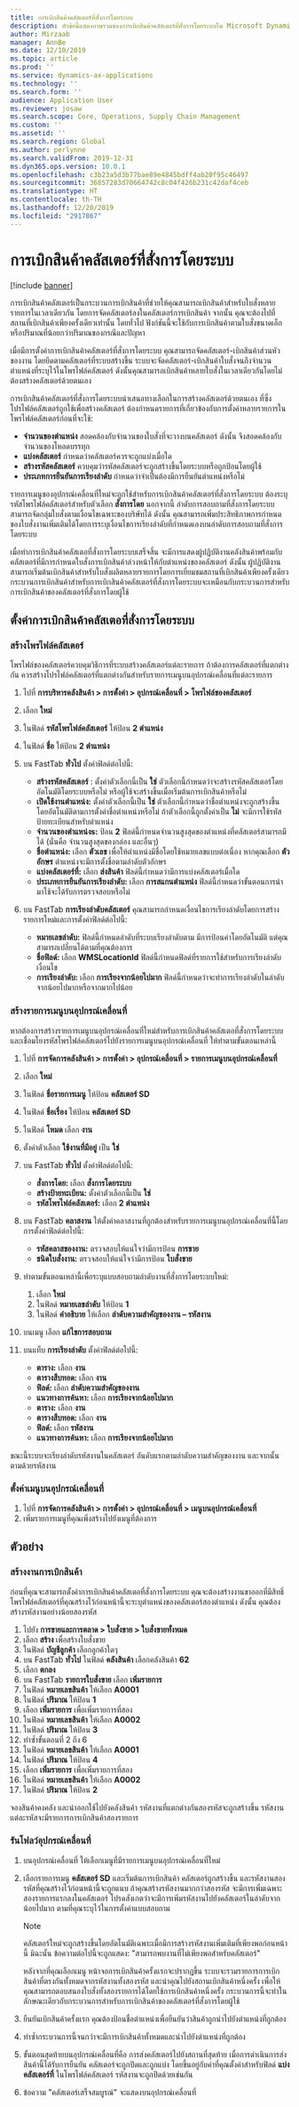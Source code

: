 ```yaml
---
title: การเบิกสินค้าคลัสเตอร์ที่สั่งการโดยระบบ
description: หัวข้อนี้แสดงภาพรวมของการเบิกสินค้าคลัสเตอร์ที่สั่งการโดยระบบใน Microsoft Dynamics 365 Supply Chain Management
author: Mirzaab
manager: AnnBe
ms.date: 12/10/2019
ms.topic: article
ms.prod: ''
ms.service: dynamics-ax-applications
ms.technology: ''
ms.search.form: ''
audience: Application User
ms.reviewer: josaw
ms.search.scope: Core, Operations, Supply Chain Management
ms.custom: ''
ms.assetid: ''
ms.search.region: Global
ms.author: perlynne
ms.search.validFrom: 2019-12-31
ms.dyn365.ops.version: 10.0.1
ms.openlocfilehash: c3b23a5d3b77bae89e4845bdff4ab20f95c46497
ms.sourcegitcommit: 36857283d70664742c8c04f426b231c42daf4ceb
ms.translationtype: HT
ms.contentlocale: th-TH
ms.lasthandoff: 12/20/2019
ms.locfileid: "2917867"
---
```

# <a name="system-directed-cluster-picking"></a>การเบิกสินค้าคลัสเตอร์ที่สั่งการโดยระบบ

[!include [banner](../includes/banner.md)]

การเบิกสินค้าคลัสเตอร์เป็นกระบวนการเบิกสินค้าที่ช่วยให้คุณสามารถเบิกสินค้าสำหรับใบสั่งหลายรายการในเวลาเดียวกัน โดยการจัดคลัสเตอร์ลงในคลัสเตอร์การเบิกสินค้า จากนั้น คุณจะต้องไปที่สถานที่เบิกสินค้าเพียงครั้งเดียวเท่านั้น โดยทั่วไป ฟังก์ชันนี้จะใช้กับการเบิกสินค้าตามใบสั่งขนาดเล็ก หรือปริมาณที่น้อยกว่าปริมาณของกรณีและปัญหา

เมื่อมีการตั้งค่าการเบิกสินค้าคลัสเตอร์ที่สั่งการโดยระบบ คุณสามารถจัดคลัสเตอร์-เบิกสินค้าส่วนหัวของงาน โดยยึดตามคลัสเตอร์ที่ระบบสร้างขึ้น ระบบจะจัดคลัสเตอร์-เบิกสินค้าใบสั่งจนถึงจำนวนตำแหน่งที่ระบุไว้ในโพรไฟล์คลัสเตอร์ ดังนั้นคุณสามารถเบิกสินค้าหลายใบสั่งในเวลาเดียวกันโดยไม่ต้องสร้างคลัสเตอร์ด้วยตนเอง

การเบิกสินค้าคลัสเตอร์ที่สั่งการโดยระบบนำเสนอทางเลือกในการสร้างคลัสเตอร์ด้วยตนเอง ที่ซึ่งโปรไฟล์คลัสเตอร์ถูกใช้เพื่อสร้างคลัสเตอร์ ต้องกำหนดรายการที่เกี่ยวข้องกับการตั้งค่าหลายรายการในโพรไฟล์คลัสเตอร์ก่อนที่จะใช้:

- **จำนวนของตำแหน่ง** สอดคล้องกับจำนวนของใบสั่งที่จะวางบนคลัสเตอร์ ดังนั้น จึงสอดคล้องกับจำนวนของโหลดบรรทุก
- **แบ่งคลัสเตอร์** กำหนดว่าคลัสเตอร์ควรจะถูกแบ่งเมื่อใด
- **สร้างรหัสคลัสเตอร์** ควบคุมว่ารหัสคลัสเตอร์จะถูกสร้างขึ้นโดยระบบหรือถูกป้อนโดยผู้ใช้
- **ประเภทการยืนยันการเรียงลำดับ** กำหนดว่าจำเป็นต้องมีการยืนยันตำแหน่งหรือไม่

รายการเมนูของอุปกรณ์เคลื่อนที่ใหม่จะถูกใช้สำหรับการเบิกสินค้าคลัสเตอร์ที่สั่งการโดยระบบ ต้องระบุรหัสโพรไฟล์คลัสเตอร์สำหรับตัวเลือก **สั่งการโดย** นอกจากนี้ ลำดับการสอบถามที่สั่งการโดยระบบสามารถจัดกลุ่มใบสั่งตามเงื่อนไขเฉพาะของบริษัทได้ ดังนั้น คุณสามารถเพิ่มประสิทธิภาพการกำหนดของใบสั่งงานเพิ่มเติมได้โดยการระบุเงื่อนไขการเรียงลำดับที่กำหนดเองบนลำดับการสอบถามที่สั่งการโดยระบบ

เมื่อทำการเบิกสินค้าคลัสเตอที่สั่งการโดยระบบเสร็จสิ้น จะมีการแสดงผู้ปฏิบัติงานคลังสินค้าพร้อมกับคลัสเตอร์ที่มีการกำหนดใบสั่งการเบิกสินค้าล่วงหน้าให้กับตำแหน่งของคลัสเตอร์ ดังนั้น ผู้ปฏิบัติงานสามารถเริ่มต้นเบิกสินค้าสำหรับใบสั่งผลิตหลายรายการโดยการเยี่ยมชมสถานที่เบิกสินค้าเพียงครั้งเดียว กระบวนการเบิกสินค้าสำหรับการเบิกสินค้าคลัสเตอร์ที่สั่งการโดยระบบจะเหมือนกับกระบวนการสำหรับการเบิกสินค้าของคลัสเตอร์ที่สั่งการโดยผู้ใช้

## <a name="set-up-system-directed-cluster-picking"></a>ตั้งค่าการเบิกสินค้าคลัสเตอที่สั่งการโดยระบบ

### <a name="create-cluster-profiles"></a>สร้างโพรไฟล์คลัสเตอร์

โพรไฟล์ของคลัสเตอร์ควบคุมวิธีการที่ระบบสร้างคลัสเตอร์แต่ละรายการ ถ้าต้องการคลัสเตอร์ที่แตกต่างกัน ควรสร้างโปรไฟล์คลัสเตอร์ที่แตกต่างกันสำหรับรายการเมนูบนอุปกรณ์เคลื่อนที่แต่ละรายการ

1. ไปที่ **การบริหารคลังสินค้า \> การตั้งค่า \> อุปกรณ์เคลื่อนที่ \> โพรไฟล์ของคลัสเตอร์**
2. เลือก **ใหม่**
3. ในฟิลด์ **รหัสโพรไฟล์คลัสเตอร์** ให้ป้อน **2 ตำแหน่ง**
4. ในฟิลด์ **ชื่อ** ให้ป้อน **2 ตำแหน่ง**
5. บน FastTab **ทั่วไป** ตั้งค่าฟิลด์ต่อไปนี้:

    - **สร้างรหัสคลัสเตอร์** : ตั้งค่าตัวเลือกนี้เป็น **ใช่** ตัวเลือกนี้กำหนดว่าจะสร้างรหัสคลัสเตอร์โดยอัตโนมัติโดยระบบหรือไม่ หรือผู้ใช้จะสร้างขึ้นเมื่อเริ่มต้นการเบิกสินค้าหรือไม่
    - **เปิดใช้งานตำแหน่ง:** ตั้งค่าตัวเลือกนี้เป็น **ใช่** ตัวเลือกนี้กำหนดว่าชื่อตำแหน่งจะถูกสร้างขึ้นโดยอัตโนมัติตามการตั้งค่าชื่อตำแหน่งหรือไม่ ถ้าตัวเลือกนี้ถูกตั้งค่าเป็น **ไม่** จะมีการใช้รหัสป้ายทะเบียนสำหรับตำแหน่ง
    - **จำนวนของตำแหน่งs:** ป้อน **2** ฟิลด์นี้กำหนดจำนวนสูงสุดของตำแหน่งที่คลัสเตอร์สามารถมีได้ (นั่นคือ จำนวนสูงสุดของกล่อง และอื่นๆ)
    - **ชื่อตำแหน่ง:** เลือก **ตัวเลข** เพื่อให้ตำแหน่งมีชื่อโดยใช้หมายเลขแบบต่อเนื่อง หากคุณเลือก **ตัวอักษร** ตำแหน่งจะมีการตั้งชื่อตามลำดับตัวอักษร
    - **แบ่งคลัสเตอร์ที่:** เลือก **ส่งสินค้า** ฟิลด์นี้กำหนดว่ามีการแบ่งคลัสเตอร์เมื่อใด
    - **ประเภทการยืนยันการเรียงลำดับ:** เลือก **การสแกนตำแหน่ง** ฟิลด์นี้กำหนดว่าขั้นตอนการนำมาใช้จะได้รับการตรวจสอบหรือไม่

6. บน FastTab **การเรียงลำดับคลัสเตอร์** คุณสามารถกำหนดเงื่อนไขการเรียงลำดับโดยการสร้างรายการใหม่และการตั้งค่าฟิลด์ต่อไปนี้:

    - **หมายเลขลำดับ:** ฟิลด์นี้กำหนดลำดับที่ระบบเรียงลำดับตาม มีการป้อนค่าโดยอัตโนมัติ แต่คุณสามารถเปลี่ยนได้ตามที่คุณต้องการ
    - **ชื่อฟิลด์:** เลือก **WMSLocationId** ฟิลด์นี้กำหนดฟิลด์ที่รายการใช้สำหรับการเรียงลำดับเงื่อนไข
    - **การเรียงลำดับ:** เลือก **การเรียงจากน้อยไปมาก** ฟิลด์นี้กำหนดว่าจะทำการเรียงลำดับในลำดับจากน้อยไปมากหรือจากมากไปน้อย

### <a name="create-a-mobile-device-menu-item"></a>สร้างรายการเมนูบนอุปกรณ์เคลื่อนที่

หากต้องการสร้างรายการเมนูบนอุปกรณ์เคลื่อนที่ใหม่สำหรับการเบิกสินค้าคลัสเตอที่สั่งการโดยระบบ และเชื่อมโยงรหัสโพรไฟล์คลัสเตอร์ไปยังรายการเมนูบนอุปกรณ์เคลื่อนที่ ให้ทำตามขั้นตอนเหล่านี้

1. ไปที่ **การจัดการคลังสินค้า \> การตั้งค่า \> อุปกรณ์เคลื่อนที่ \> รายการเมนูบนอุปกรณ์เคลื่อนที่**
2. เลือก **ใหม่**
3. ในฟิลด์ **ชื่อรายการเมนู** ให้ป้อน **คลัสเตอร์ SD**
4. ในฟิลด์ **ชื่อเรื่อง** ให้ป้อน **คลัสเตอร์ SD**
5. ในฟิลด์ **โหมด** เลือก **งาน**
6. ตั้งค่าตัวเลือก **ใช้งานที่มีอยู่** เป็น **ใช่**
7. บน FastTab **ทั่วไป** ตั้งค่าฟิลด์ต่อไปนี้:

    - **สั่งการโดย:** เลือก **สั่งการโดยระบบ**
    - **สร้างป้ายทะเบียน:** ตั้งค่าตัวเลือกนี้เป็น **ใช่**
    - **รหัสโพรไฟล์คลัสเตอร์:** เลือก **2 ตำแหน่ง**

8. บน FastTab **คลาสงาน** ให้ตั้งค่าคลาสงานที่ถูกต้องสำหรับรายการเมนูบนอุปกรณ์เคลื่อนที่นี้โดยการตั้งค่าฟิลด์ต่อไปนี้:

    - **รหัสคลาสของงาน:** ตรวจสอบให้แน่ใจว่ามีการป้อน **การขาย**
    - **ชนิดใบสั่งงาน:** ตรวจสอบให้แน่ใจว่ามีการป้อน **ใบสั่งขาย**

9. ทำตามขั้นตอนเหล่านี้เพื่อระบุแบบสอบถามลำดับงานที่สั่งการโดยระบบใหม่:

    1. เลือก **ใหม่**
    2. ในฟิลด์ **หมายเลขลำดับ** ให้ป้อน **1**
    3. ในฟิลด์ **คำอธิบาย** ให้เลือก **ลำดับความสำคัญของงาน – รหัสงาน**

10. บนเมนู เลือก **แก้ไขการสอบถาม**
11. บนแท็บ **การเรียงลำดับ** ตั้งค่าฟิลด์ต่อไปนี้:

    - **ตาราง:** เลือก **งาน**
    - **ตารางสืบทอด:** เลือก **งาน**
    - **ฟิลด์:** เลือก **ลำดับความสำคัญของงาน**
    - **แนวทางการค้นหา:** เลือก **การเรียงจากน้อยไปมาก**
    - **ตาราง:** เลือก **งาน**
    - **ตารางสืบทอด:** เลือก **งาน**
    - **ฟิลด์:** เลือก **รหัสงาน**
    - **แนวทางการค้นหา:** เลือก **การเรียงจากน้อยไปมาก**

ขณะนี้ระบบจะเรียงลำดับรหัสงานในคลัสเตอร์ อันดับแรกตามลำดับความสำคัญของงาน และจากนั้นตามด้วยรหัสงาน

### <a name="set-up-a-mobile-device-menu"></a>ตั้งค่าเมนูบนอุปกรณ์เคลื่อนที่

1. ไปที่ **การจัดการคลังสินค้า \> การตั้งค่า \> อุปกรณ์เคลื่อนที่ \> เมนูบนอุปกรณ์เคลื่อนที่**
2. เพิ่มรายการเมนูที่คุณเพิ่งสร้างไปยังเมนูที่ต้องการ

## <a name="example"></a>ตัวอย่าง

### <a name="create-picking-work"></a>สร้างงานการเบิกสินค้า

ก่อนที่คุณจะสามารถตั้งค่าการเบิกสินค้าคลัสเตอที่สั่งการโดยระบบ คุณจะต้องสร้างงานขาออกที่มีสิทธิ์ โพรไฟล์คลัสเตอร์ที่คุณสร้างไว้ก่อนหน้านี้จะระบุตำแหน่งของคลัสเตอร์สองตำแหน่ง ดังนั้น คุณต้องสร้างรหัสงานอย่างน้อยสองรหัส

1. ไปยัง **การขายและการตลาด \> ใบสั่งขาย \> ใบสั่งขายทั้งหมด**
2. เลือก **สร้าง** เพื่อสร้างใบสั่งขาย
3. ในฟิลด์ **บัญชีลูกค้า** เลือกลูกค้าใดๆ
4. บน FastTab **ทั่วไป** ในฟิลด์ **คลังสินค้า** เลือกคลังสินค้า **62**
5. เลือก **ตกลง**
6. บน FastTab **รายการใบสั่งขาย** เลือก **เพิ่มรายการ**
7. ในฟิลด์ **หมายเลขสินค้า** ให้เลือก **A0001**
8. ในฟิลด์ **ปริมาณ** ให้ป้อน **1**
9. เลือก **เพิ่มรายการ** เพื่อเพิ่มรายการที่สอง
10. ในฟิลด์ **หมายเลขสินค้า** ให้เลือก **A0002**
11. ในฟิลด์ **ปริมาณ** ให้ป้อน **3**
12. ทำซ้ำขั้นตอนที่ 2 ถึง 6
13. ในฟิลด์ **หมายเลขสินค้า** ให้เลือก **A0001**
14. ในฟิลด์ **ปริมาณ** ให้ป้อน **4**
15. เลือก **เพิ่มรายการ** เพื่อเพิ่มรายการที่สอง
16. ในฟิลด์ **หมายเลขสินค้า** ให้เลือก **A0002**
17. ในฟิลด์ **ปริมาณ** ให้ป้อน **2**

จองสินค้าคงคลัง และนำออกใช้ไปยังคลังสินค้า รหัสงานที่แตกต่างกันสองรหัสจะถูกสร้างขึ้น รหัสงานแต่ละรหัสจะมีรายการการเบิกสินค้าสองรายการ

### <a name="run-the-mobile-device-flow"></a>รันโฟลว์อุปกรณ์เคลื่อนที่

1. บนอุปกรณ์เคลื่อนที่ ให้เลือกเมนูที่มีรายการเมนูบนอุปกรณ์เคลื่อนที่ใหม่
2. เลือกรายการเมนู **คลัสเตอร์ SD** และเริ่มต้นการเบิกสินค้า คลัสเตอร์ถูกสร้างขึ้น และรหัสงานสองรหัสที่คุณสร้างไว้ก่อนหน้านี้จะถูกแนบ ถ้าคุณสร้างรหัสงานมากกว่าสองรหัส จะมีการเพิ่มเฉพาะสองรายการแรกลงในคลัสเตอร์ โปรดสังเกตว่าจะมีการเพิ่มรหัสงานไปยังคลัสเตอร์ในลำดับจากน้อยไปมาก ตามที่คุณระบุไว้ในการตั้งค่าแบบสอบถาม

    > [!NOTE]
    > คลัสเตอร์ใหม่จะถูกสร้างขึ้นโดยอัตโนมัติเฉพาะเมื่อมีการสร้างรหัสงานเพิ่มเติมที่เพียงพอก่อนหน้านี้ มิฉะนั้น ข้อความต่อไปนี้จะถูกแสดง: "สามารถพบงานที่ไม่เพียงพอสำหรับคลัสเตอร์"

    หลังจากที่คุณเลือกเมนู หน้าจอการเบิกสินค้าครั้งแรกจะปรากฏขึ้น ระบบจะรวมรายการการเบิกสินค้าที่ตรงกันทั้งหมดจากรหัสงานทั้งสองรหัส และนำคุณไปยังสถานเบิกสินค้าหนึ่งครั้ง เพื่อให้คุณสามารถตอบสนองใบสั่งทั้งสองรายการได้โดยใช้การเบิกสินค้าหนึ่งครั้ง กระบวนการนี้จะทำในลักษณะเดียวกับกระบวนการสำหรับการเบิกสินค้าของคลัสเตอร์ที่สั่งการโดยผู้ใช้

3. ยืนยันเบิกสินค้าครั้งแรก คุณต้องป้อนชื่อตำแหน่งเพื่อยืนยันว่าสินค้าถูกนำไปยังตำแหน่งที่ถูกต้อง
4. ทำซ้ำกระบวนการนี้จนกว่าจะมีการเบิกสินค้าทั้งหมดและนำไปยังตำแหน่งที่ถูกต้อง
5. ขั้นตอนสุดท้ายบนอุปกรณ์เคลื่อนที่คือ การส่งคลัสเตอร์ไปยังสถานที่สุดท้าย เมื่อการดำเนินการส่งสินค้านี้ได้รับการยืนยัน คลัสเตอร์จะถูกปิดและถูกแบ่ง โดยขึ้นอยู่กับค่าที่คุณตั้งค่าสำหรับฟิลด์ **แบ่งคลัสเตอร์ที่** ในโพรไฟล์คลัสเตอร์ รหัสงานจะถูกปิดด้วยเช่นกัน
6. ข้อความ "คลัสเตอร์เสร็จสมบูรณ์" จะแสดงบนอุปกรณ์เคลื่อนที่
